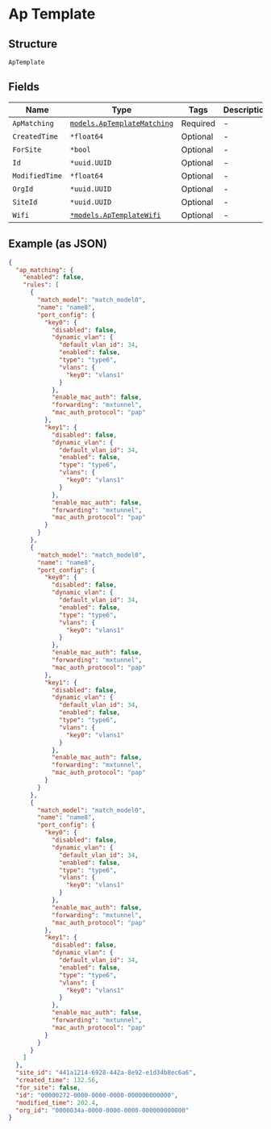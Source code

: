 
# Ap Template

## Structure

`ApTemplate`

## Fields

| Name | Type | Tags | Description |
|  --- | --- | --- | --- |
| `ApMatching` | [`models.ApTemplateMatching`](../../doc/models/ap-template-matching.md) | Required | - |
| `CreatedTime` | `*float64` | Optional | - |
| `ForSite` | `*bool` | Optional | - |
| `Id` | `*uuid.UUID` | Optional | - |
| `ModifiedTime` | `*float64` | Optional | - |
| `OrgId` | `*uuid.UUID` | Optional | - |
| `SiteId` | `*uuid.UUID` | Optional | - |
| `Wifi` | [`*models.ApTemplateWifi`](../../doc/models/ap-template-wifi.md) | Optional | - |

## Example (as JSON)

```json
{
  "ap_matching": {
    "enabled": false,
    "rules": [
      {
        "match_model": "match_model0",
        "name": "name8",
        "port_config": {
          "key0": {
            "disabled": false,
            "dynamic_vlan": {
              "default_vlan_id": 34,
              "enabled": false,
              "type": "type6",
              "vlans": {
                "key0": "vlans1"
              }
            },
            "enable_mac_auth": false,
            "forwarding": "mxtunnel",
            "mac_auth_protocol": "pap"
          },
          "key1": {
            "disabled": false,
            "dynamic_vlan": {
              "default_vlan_id": 34,
              "enabled": false,
              "type": "type6",
              "vlans": {
                "key0": "vlans1"
              }
            },
            "enable_mac_auth": false,
            "forwarding": "mxtunnel",
            "mac_auth_protocol": "pap"
          }
        }
      },
      {
        "match_model": "match_model0",
        "name": "name8",
        "port_config": {
          "key0": {
            "disabled": false,
            "dynamic_vlan": {
              "default_vlan_id": 34,
              "enabled": false,
              "type": "type6",
              "vlans": {
                "key0": "vlans1"
              }
            },
            "enable_mac_auth": false,
            "forwarding": "mxtunnel",
            "mac_auth_protocol": "pap"
          },
          "key1": {
            "disabled": false,
            "dynamic_vlan": {
              "default_vlan_id": 34,
              "enabled": false,
              "type": "type6",
              "vlans": {
                "key0": "vlans1"
              }
            },
            "enable_mac_auth": false,
            "forwarding": "mxtunnel",
            "mac_auth_protocol": "pap"
          }
        }
      },
      {
        "match_model": "match_model0",
        "name": "name8",
        "port_config": {
          "key0": {
            "disabled": false,
            "dynamic_vlan": {
              "default_vlan_id": 34,
              "enabled": false,
              "type": "type6",
              "vlans": {
                "key0": "vlans1"
              }
            },
            "enable_mac_auth": false,
            "forwarding": "mxtunnel",
            "mac_auth_protocol": "pap"
          },
          "key1": {
            "disabled": false,
            "dynamic_vlan": {
              "default_vlan_id": 34,
              "enabled": false,
              "type": "type6",
              "vlans": {
                "key0": "vlans1"
              }
            },
            "enable_mac_auth": false,
            "forwarding": "mxtunnel",
            "mac_auth_protocol": "pap"
          }
        }
      }
    ]
  },
  "site_id": "441a1214-6928-442a-8e92-e1d34b8ec6a6",
  "created_time": 132.56,
  "for_site": false,
  "id": "00000272-0000-0000-0000-000000000000",
  "modified_time": 202.4,
  "org_id": "0000034a-0000-0000-0000-000000000000"
}
```

